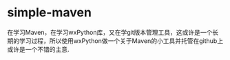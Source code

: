 # simple-maven
  在学习Maven，在学习wxPython库，又在学git版本管理工具，这或许是一个长期的学习过程，所以使用wxPython做一个关于Maven的小工具并托管在github上或许是一个不错的主意.
